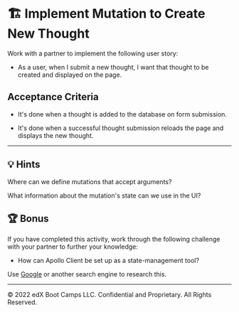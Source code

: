 # 🏗️ Implement Mutation to Create New Thought

Work with a partner to implement the following user story:

* As a user, when I submit a new thought, I want that thought to be created and displayed on the page.

## Acceptance Criteria

* It's done when a thought is added to the database on form submission.

* It's done when a successful thought submission reloads the page and displays the new thought.

---

## 💡 Hints

Where can we define mutations that accept arguments?

What information about the mutation's state can we use in the UI? 

## 🏆 Bonus

If you have completed this activity, work through the following challenge with your partner to further your knowledge:

* How can Apollo Client be set up as a state-management tool?

Use [Google](https://www.google.com) or another search engine to research this.

---
© 2022 edX Boot Camps LLC. Confidential and Proprietary. All Rights Reserved.
